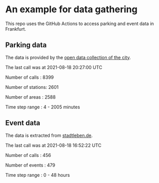 # An example for data gathering

This repo uses the GitHub Actions to access parking and event data in Frankfurt.

## Parking data
The data is provided by the [open data collection of the city](https://www.offenedaten.frankfurt.de/).

The last call was at 2021-08-18 20:27:00 UTC

Number of calls   : 8399

Number of stations: 2601

Number of areas   : 2588

Time step range   :    4 - 2005 minutes


## Event data
The data is extracted from [stadtleben.de](https://stadtleben.de/frankfurt/).

The last call was at 2021-08-18 16:52:22 UTC

Number of calls   : 456

Number of events  : 479

Time step range   :   0 -  48 hours

